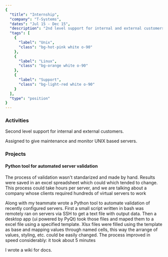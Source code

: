 ```yaml
---
{
  "title": "Internship",
  "company": "T-Systems",
  "dates": "Jul 15 - Dec 15",
  "description": "2nd level support for internal and external customers. Assigned to give maintenance and monitor UNIX based servers. I was in communication with important customers in US. I also developed a desktop app remotely connected to servers to enhance and automate validation of recently configured servers.",
  "tags": [
    {
      "label": "Unix",
      "class": "bg-hot-pink white o-90"
    },
    {
      "label": "Linux",
      "class": "bg-orange white o-90"
    },
    {
      "label": "Support",
      "class": "bg-light-red white o-90"
    }
  ],
  "type": "position"
}
---
```


<div class="f6">
  <h3>Activities</h3>
  <p>Second level support for internal and external customers.</p>
  <p>Assigned to give maintenance and monitor UNIX based servers.</p>

  <h3>Projects</h3>
  <h4>Python tool for automated server validation</h4>
  <p>The process of validation wasn't standarized and made by hand. Results were saved in an excel spreadsheet which could which tended to change. This process could take hours per server, and we are talking about a company whose clients required hundreds of virtual servers to work</p>
  <p>Along with my teammate wrote a Python tool to automate validation of recently configured servers. First a small script written in bash was remotely ran on servers via SSH to get a text file with output data. Then a desktop app (ui powered by PyQt) took those files and maped them to a excel file using a specified template. Xlsx files were filled using the template as base and mapping values through named cells, this way the arrange of values, styling, etc. could be easily changed. The process improved in speed considerably: it took about 5 minutes</p>
  <p>I wrote a wiki for docs.</p>
</div>

